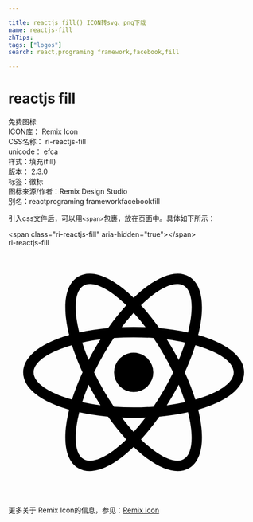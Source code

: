 ```yaml
---

title: reactjs fill() ICON转svg、png下载
name: reactjs-fill
zhTips: 
tags: ["logos"]
search: react,programing framework,facebook,fill

---
```


# reactjs fill  <small style="font-size: 60%;font-weight: 100"></small>


<div class="detail-page">
<p>
<span><span class="badge-success badge">免费图标</span> </span>
<br/>
<span>
ICON库：
<span class="badge-secondary badge">Remix Icon</span> 
</span>
<br/>
<span>
CSS名称：
<span class="badge-secondary badge">ri-reactjs-fill</span> 
</span>
<br/>
<span>
unicode：
<span class="badge-secondary badge">efca</span> 
<copy-btn content='efca' btn-title=""></copy-btn>
<copy-btn :content='String.fromCodePoint(parseInt("efca", 16))' btn-title="复制U"></copy-btn>
</span><br/><span>样式：<span class="badge-light badge">填充(fill)</span></span>
<br/>
<span>
版本：
<span class="badge-secondary badge">2.3.0</span> 
</span><br/><span>标签：<span class="badge-light badge"><router-link to="/tags/logos.html">徽标</router-link></span></span>
<br/>
<span>图标来源/作者：<span class="badge-light badge">Remix Design Studio</span></span> 
<br/>
<span>别名：<span class="badge-light badge">react</span><span class="badge-light badge">programing framework</span><span class="badge-light badge">facebook</span><span class="badge-light badge">fill</span></span><br/>
</p>
</div>
<div class="alert alert-dark">
  <i class="ri-reactjs-fill ri-xs"></i>
  <i class="ri-reactjs-fill ri-sm"></i>
  <i class="ri-reactjs-fill ri-lg"></i>
  <i class="ri-reactjs-fill ri-2x"></i>
  <i class="ri-reactjs-fill ri-3x"></i>
  <i class="ri-reactjs-fill ri-5x"></i>
  <i class="ri-reactjs-fill ri-7x"></i>
</div>
<div>
  <p>引入css文件后，可以用<code>&lt;span&gt;</code>包裹，放在页面中。具体如下所示：    
  </p>
  <div class="alert alert-primary" style="font-size: 14px">
    &lt;span class="ri-reactjs-fill" aria-hidden="true"&gt;&lt;/span&gt;
    <copy-btn content='<span class="ri-reactjs-fill" aria-hidden="true"></span>'></copy-btn>
  </div>
  <div class="alert alert-secondary">
    <i class="ri-reactjs-fill"
    style="font-size: 24px"
    aria-hidden="true"></i> ri-reactjs-fill
    <copy-btn content="ri-reactjs-fill" btn-title="复制图标名称"></copy-btn>
  </div>
</div>
<div id="svg" class="svg-wrap">
<svg xmlns="http://www.w3.org/2000/svg" viewBox="0 0 24 24">
    <g>
        <path fill="none" d="M0 0h24v24H0z"/>
        <path fill-rule="nonzero" d="M14.448 16.24a21.877 21.877 0 0 1-1.747 2.175c1.672 1.623 3.228 2.383 4.09 1.884.864-.498.983-2.225.414-4.484-.853.19-1.78.334-2.757.425zm-1.31.087a27.512 27.512 0 0 1-2.276 0c.377.492.758.948 1.138 1.364.38-.416.76-.872 1.138-1.364zm5.04-7.894c2.665.764 4.405 2.034 4.405 3.567 0 1.533-1.74 2.803-4.405 3.567.67 2.69.441 4.832-.886 5.598-1.328.767-3.298-.105-5.292-2.03-1.994 1.925-3.964 2.797-5.292 2.03-1.327-.766-1.557-2.908-.886-5.598-2.665-.764-4.405-2.034-4.405-3.567 0-1.533 1.74-2.803 4.405-3.567-.67-2.69-.441-4.832.886-5.598 1.328-.767 3.298.105 5.292 2.03 1.994-1.925 3.964-2.797 5.292-2.03 1.327.766 1.557 2.908.886 5.598zm-.973-.248c.57-2.26.45-3.986-.413-4.484-.863-.499-2.419.261-4.09 1.884.591.643 1.179 1.374 1.746 2.175.978.09 1.904.234 2.757.425zm-10.41 7.63c-.57 2.26-.45 3.986.413 4.484.863.499 2.419-.261 4.09-1.884a21.877 21.877 0 0 1-1.746-2.175 21.877 21.877 0 0 1-2.757-.425zm4.067-8.142a27.512 27.512 0 0 1 2.276 0A20.523 20.523 0 0 0 12 6.31c-.38.416-.76.872-1.138 1.364zm-1.31.087A21.877 21.877 0 0 1 11.3 5.585C9.627 3.962 8.07 3.202 7.209 3.701c-.864.498-.983 2.225-.414 4.484.853-.19 1.78-.334 2.757-.425zm4.342 7.52A25.368 25.368 0 0 0 15.787 12a25.368 25.368 0 0 0-1.893-3.28 25.368 25.368 0 0 0-3.788 0A25.368 25.368 0 0 0 8.213 12a25.368 25.368 0 0 0 1.893 3.28 25.368 25.368 0 0 0 3.788 0zm1.284-.131c.615-.08 1.2-.183 1.75-.304a20.523 20.523 0 0 0-.612-1.667 27.512 27.512 0 0 1-1.138 1.97zM8.822 8.85c-.615.08-1.2.183-1.75.304.17.536.374 1.094.612 1.667a27.512 27.512 0 0 1 1.138-1.97zm-1.75 5.994c.55.121 1.135.223 1.75.304a27.512 27.512 0 0 1-1.138-1.97c-.238.572-.442 1.13-.612 1.666zm-.978-.245c.261-.834.6-1.708 1.01-2.6-.41-.892-.749-1.766-1.01-2.6-2.242.637-3.677 1.604-3.677 2.6s1.435 1.963 3.677 2.6zm10.834-5.445c-.55-.121-1.135-.223-1.75-.304a27.511 27.511 0 0 1 1.138 1.97c.238-.572.442-1.13.612-1.666zm.978.245c-.261.834-.6 1.708-1.01 2.6.41.892.749 1.766 1.01 2.6 2.242-.637 3.677-1.604 3.677-2.6s-1.435-1.963-3.677-2.6zM12 13.88a1.88 1.88 0 1 1 0-3.76 1.88 1.88 0 0 1 0 3.76z"/>
    </g>
</svg>

</div>
<detail full-name='ri-reactjs-fill'></detail>
    
<div><p>更多关于  Remix Icon的信息，参见：<a target="_blank" href="https://iconhelper.cn/remix.html">Remix Icon</a>
</p></div>
